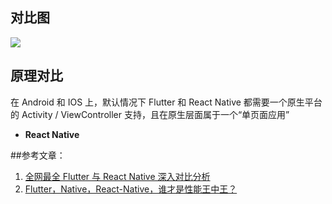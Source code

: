 ## 对比图
![](https://pic3.zhimg.com/80/v2-371add2aa151d72540745ed191c192a6_720w.jpg)

## 原理对比

在 Android 和 IOS 上，默认情况下 Flutter 和 React Native 都需要一个原生平台的 Activity / ViewController 支持，且在原生层面属于一个“单页面应用”

- **React Native**

##参考文章：

1. [全网最全 Flutter 与 React Native 深入对比分析](https://zhuanlan.zhihu.com/p/70070316)
2. [Flutter，Native，React-Native，谁才是性能王中王？](https://zhuanlan.zhihu.com/p/132413139)
